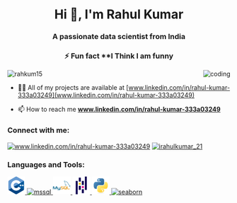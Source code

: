 <h1 align="center">Hi 👋, I'm Rahul Kumar</h1>
<h3 align="center">A passionate data scientist from India</h3>
<h3 align="center">⚡ Fun fact **I Think I am funny</h3>
<img align="right", alt="coding",width="400" src="https://aitd.amity.edu/wp-content/uploads/2024/12/1616667695311.gif">

<p align="left"> <img src="https://komarev.com/ghpvc/?username=rahkum15&label=Profile%20views&color=0e75b6&style=flat" alt="rahkum15" /> </p>

- 👨‍💻 All of my projects are available at [www.linkedin.com/in/rahul-kumar-333a03249](www.linkedin.com/in/rahul-kumar-333a03249)

- 📫 How to reach me **www.linkedin.com/in/rahul-kumar-333a03249**

<h3 align="left">Connect with me:</h3>
<p align="left">
<a href="https://linkedin.com/in/www.linkedin.com/in/rahul-kumar-333a03249" target="blank"><img align="center" src="https://raw.githubusercontent.com/rahuldkjain/github-profile-readme-generator/master/src/images/icons/Social/linked-in-alt.svg" alt="www.linkedin.com/in/rahul-kumar-333a03249" height="30" width="40" /></a>
<a href="https://instagram.com/irahulkumar_21" target="blank"><img align="center" src="https://raw.githubusercontent.com/rahuldkjain/github-profile-readme-generator/master/src/images/icons/Social/instagram.svg" alt="irahulkumar_21" height="30" width="40" /></a>
</p>

<h3 align="left">Languages and Tools:</h3>
<p align="left"> <a href="https://www.w3schools.com/cpp/" target="_blank" rel="noreferrer"> <img src="https://raw.githubusercontent.com/devicons/devicon/master/icons/cplusplus/cplusplus-original.svg" alt="cplusplus" width="40" height="40"/> </a> <a href="https://www.microsoft.com/en-us/sql-server" target="_blank" rel="noreferrer"> <img src="https://www.svgrepo.com/show/303229/microsoft-sql-server-logo.svg" alt="mssql" width="40" height="40"/> </a> <a href="https://www.mysql.com/" target="_blank" rel="noreferrer"> <img src="https://raw.githubusercontent.com/devicons/devicon/master/icons/mysql/mysql-original-wordmark.svg" alt="mysql" width="40" height="40"/> </a> <a href="https://pandas.pydata.org/" target="_blank" rel="noreferrer"> <img src="https://raw.githubusercontent.com/devicons/devicon/2ae2a900d2f041da66e950e4d48052658d850630/icons/pandas/pandas-original.svg" alt="pandas" width="40" height="40"/> </a> <a href="https://www.python.org" target="_blank" rel="noreferrer"> <img src="https://raw.githubusercontent.com/devicons/devicon/master/icons/python/python-original.svg" alt="python" width="40" height="40"/> </a> <a href="https://seaborn.pydata.org/" target="_blank" rel="noreferrer"> <img src="https://seaborn.pydata.org/_images/logo-mark-lightbg.svg" alt="seaborn" width="40" height="40"/> </a> </p>

